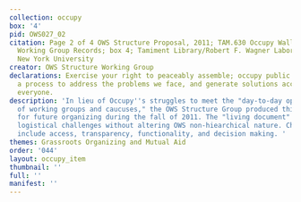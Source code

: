 ```yaml
---
collection: occupy
box: '4'
pid: OWS027_02
citation: Page 2 of 4 OWS Structure Proposal, 2011; TAM.630 Occupy Wall Street Archives
  Working Group Records; box 4; Tamiment Library/Robert F. Wagner Labor Archives,
  New York University
creator: OWS Structure Working Group
declarations: Exercise your right to peaceably assemble; occupy public space; create
  a process to address the problems we face, and generate solutions accessible to
  everyone.
description: 'In lieu of Occupy''s struggles to meet the "day-to-day operational needs
  of working groups and caucuses," the OWS Structure Group produced this proposal
  for future organizing during the fall of 2011. The "living document" sought to address
  logistical challenges without altering OWS non-hiearchical nature. Challenges identified
  include access, transparency, functionality, and decision making. '
themes: Grassroots Organizing and Mutual Aid
order: '044'
layout: occupy_item
thumbnail: ''
full: ''
manifest: ''
---
```

